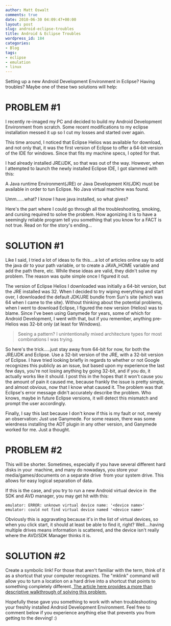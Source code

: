 ```yaml
---
author: Matt Oswalt
comments: true
date: 2010-06-30 04:09:47+00:00
layout: post
slug: android-eclipse-troubles
title: Android & Eclipse Troubles
wordpress_id: 184
categories:
- Blog
tags:
- eclipse
- emulation
- linux
---
```


Setting up a new Android Development Environment in Eclipse? Having troubles? Maybe one of these two solutions will help:

# PROBLEM #1

I recently re-imaged my PC and decided to build my Android Development Environment from scratch. Some recent modifications to my eclipse installation messed it up so I cut my losses and started over again.

This time around, I noticed that Eclipse Helios was available for download, and not only that, it was the first version of Eclipse to offer a 64-bit version of the IDE for windows. Since that fits my machine specs, I opted for that.

I had already installed JRE/JDK, so that was out of the way. However, when I attempted to launch the newly installed Eclipse IDE, I got slammed with this:

A Java runtime Environment(JRE) or Java Development Kit(JDK) must be available in order to tun Eclipse. No Java virtual machine was found.

Umm......what? I know I have java installed, so what gives? 

Here's the part where I could go through all the troubleshooting, smoking, and cursing required to solve the problem. How agonizing it is to have a seemingly reliable program tell you something that you know for a FACT is not true. Read on for the story's ending...

# SOLUTION #1

Like I said, I tried a lot of ideas to fix this....a lot of articles online say to add the java dir to your path variable, or to create a JAVA_HOME variable and add the path there, etc. While these ideas are valid, they didn't solve my problem. The reason was quite simple once I figured it out.

The version of Eclipse Helios I downloaded was initially a 64-bit version, but the JRE installed was 32. When I decided to try wiping everything and start over, I downloaded the default JDK/JRE bundle from Sun's site (which was 64 when I came to the site). Without thinking about the potential problems, when I went to download Eclipse, I figured the new version (Helios) was to blame. Since I've been using Ganymede for years, some of which for Android Development, I went with that, but if you remember, anything pre-Helios was 32-bit only (at least for Windows).

> Seeing a pattern? I unintentionally mixed architecture types for most combinations I was trying.

So here's the trick.....just stay away from 64-bit for now, for both the JRE/JDK and Eclipse. Use a 32-bit version of the JRE, with a 32-bit version of Eclipse. I have tried looking briefly in regards to whether or not Google recognizes this publicly as an issue, but based upon my experience the last few days, you're not losing anything by going 32-bit, and if you do, it actually works like it should. I post this in the hopes that it won't cause you the amount of pain it caused me, because frankly the issue is pretty simple, and almost obvious, now that I know what caused it. The problem was that Eclipse's error message didn't accurately describe the problem. Who knows, maybe in future Eclipse versions, it will detect this mismatch and prompt the user accordingly.

Finally, I say this last because I don't know if this is my fault or not, merely an observation: Just use Ganymede. For some reason, there was some wierdness installing the ADT plugin in any other version, and Ganymede worked for me. Just a thought.

# PROBLEM #2

This will be shorter. Sometimes, especially if you have several different hard disks in your  machine, and many do nowadays, you store your media/games/documents on a separate drive  from your system drive. This allows for easy logical separation of data.

If this is the case, and you try to run a new Android virtual device in  the SDK and AVD manager, you may get hit with this:

    emulator: ERROR: unknown virtual device name: '<device name>' emulator: could not find virtual device named '<device name>'

Obviously this is aggravating because it's in the list of virtual devices, so when you click start, it should at least be able to find it, right? Well....having multiple drives means information is scattered, and the device isn't really where the AVD/SDK Manager thinks it is.

# SOLUTION #2

Create a symbolic link! For those that aren't familiar with the term, think of it as a shortcut that your computer recognizes. The "mklink" command will allow you to turn a location on a hard drive into a shortcut that points to something completely different.[ The article here provides a more than descriptive walkthrough of solving this problem.](http://techtraveller.blogspot.com/2009/07/android-fixed-unknown-virtual-device.html)

Hopefully these gave you something to work with when troubleshooting your freshly installed Android Development Environment. Feel free to comment below if you experience anything else that prevents you from getting to the devving! :)
